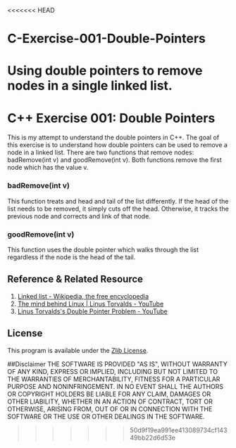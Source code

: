 <<<<<<< HEAD
# C-Exercise-001-Double-Pointers
Using double pointers to remove nodes in a single linked list. 
=======
# C++ Exercise 001: Double Pointers

This is my attempt to understand the double pointers in C++. The goal of this exercise is to understand how double pointers can be used to remove a node in a linked list. There are two functions that remove nodes: badRemove(int v) and goodRemove(int v). Both functions remove the first node which has the value v.

### badRemove(int v)
This function treats and head and tail of the list differently. If the head of the list needs to be removed, it simply cuts off the head. Otherwise, it tracks the previous node and corrects and link of that node. 

### goodRemove(int v)
This function uses the double pointer which walks through the list regardless if the node is the head of the tail. 

## Reference & Related Resource
1. [Linked list - Wikipedia, the free encyclopedia](https://en.wikipedia.org/wiki/Linked_list)
2. [The mind behind Linux | Linus Torvalds - YouTube](https://youtu.be/o8NPllzkFhE?t=14m14s)
3. [Linus Torvalds's Double Pointer Problem - YouTube](https://www.youtube.com/watch?v=GiAhUYCUDVc)

## License
This program is available under the [Zlib License](http://www.gzip.org/zlib/zlib_license.html).

##Disclaimer
THE SOFTWARE IS PROVIDED "AS IS", WITHOUT WARRANTY OF ANY KIND, EXPRESS OR IMPLIED, INCLUDING BUT NOT LIMITED TO THE WARRANTIES OF MERCHANTABILITY, FITNESS FOR A PARTICULAR PURPOSE AND NONINFRINGEMENT. IN NO EVENT SHALL THE AUTHORS OR COPYRIGHT HOLDERS BE LIABLE FOR ANY CLAIM, DAMAGES OR OTHER LIABILITY, WHETHER IN AN ACTION OF CONTRACT, TORT OR OTHERWISE, ARISING FROM, OUT OF OR IN CONNECTION WITH THE SOFTWARE OR THE USE OR OTHER DEALINGS IN THE SOFTWARE.


>>>>>>> 50d9f19ea991ee413089734cf14349bb22d6d53e
